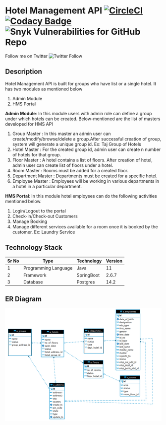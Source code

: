 # Hotel Management API [![CircleCI](https://circleci.com/gh/rahulraogrr/hms/tree/main.svg?style=svg)](https://circleci.com/gh/rahulraogrr/hms/tree/main) [![Codacy Badge](https://app.codacy.com/project/badge/Grade/2b5cbf01886a4cbab07cdb9620ff31af)](https://www.codacy.com/gh/rahulraogrr/hms/dashboard?utm_source=github.com&amp;utm_medium=referral&amp;utm_content=rahulraogrr/hms&amp;utm_campaign=Badge_Grade) ![Snyk Vulnerabilities for GitHub Repo](https://img.shields.io/snyk/vulnerabilities/github/rahulraogrr/hms) 

Follow me on Twitter ![Twitter Follow](https://img.shields.io/twitter/follow/rahulrao20?style=social)

## Description

Hotel Management API is built for groups who have list or a single hotel. It has two modules as mentioned below

1. Admin Module
2. HMS Portal

**Admin Module**: In this module users with admin role can define a group under which hotels can be created. Below-mentioned are the list of masters developed for HMS API
1. Group Master      : In this master an admin user can create/modify/browse/delete a group.After successful creation of group, system will generate a unique group id. Ex: Taj Group of Hotels
2. Hotel Master      : For the created group id, admin user can create n number of hotels for that group.
3. Floor Master      : A hotel contains a list of floors. After creation of hotel, admin user can create list of floors under a hotel.
4. Room Master       : Rooms must be added for a created floor.
5. Department Master : Departments must be created for a specific hotel. 
6. Employee Master   : Employees will be working in various departments in a hotel in a particular department.

**HMS Portal**: In this module hotel employees can do the following activities mentioned below.
1. Login/Logout to the portal
2. Check-in/Check-out Customers
3. Manage Booking
4. Manage different services available for a room once it is booked by the customer. Ex: Laundry Service

## Technology Stack

| Sr No | Type                 | Technology | Version |
|-------|----------------------|------------|---------|
| 1     | Programming Language | Java       | 11      |
| 2     | Framework            | SpringBoot | 2.6.7   |
| 3     | Database             | Postgres   | 14.2    |

## ER Diagram
![image description](src/main/resources/static/images/er_diagram.png)
